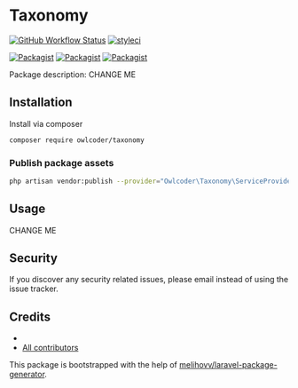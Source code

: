 # Taxonomy

[![GitHub Workflow Status](https://github.com/owlcoder/taxonomy/workflows/Run%20tests/badge.svg)](https://github.com/owlcoder/taxonomy/actions)
[![styleci](https://styleci.io/repos/CHANGEME/shield)](https://styleci.io/repos/CHANGEME)

[![Packagist](https://img.shields.io/packagist/v/owlcoder/taxonomy.svg)](https://packagist.org/packages/owlcoder/taxonomy)
[![Packagist](https://poser.pugx.org/owlcoder/taxonomy/d/total.svg)](https://packagist.org/packages/owlcoder/taxonomy)
[![Packagist](https://img.shields.io/packagist/l/owlcoder/taxonomy.svg)](https://packagist.org/packages/owlcoder/taxonomy)

Package description: CHANGE ME

## Installation

Install via composer
```bash
composer require owlcoder/taxonomy
```

### Publish package assets

```bash
php artisan vendor:publish --provider="Owlcoder\Taxonomy\ServiceProvider"
```

## Usage

CHANGE ME

## Security

If you discover any security related issues, please email 
instead of using the issue tracker.

## Credits

- [](https://github.com/owlcoder/taxonomy)
- [All contributors](https://github.com/owlcoder/taxonomy/graphs/contributors)

This package is bootstrapped with the help of
[melihovv/laravel-package-generator](https://github.com/melihovv/laravel-package-generator).

